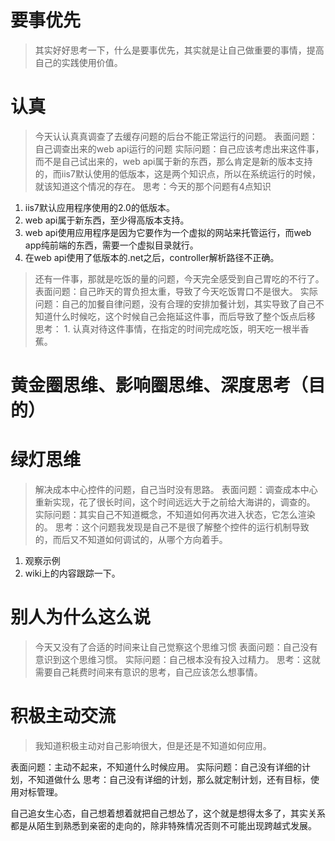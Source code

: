 # 要事优先
> 其实好好思考一下，什么是要事优先，其实就是让自己做重要的事情，提高自己的实践使用价值。

# 认真
> 今天认认真真调查了去缓存问题的后台不能正常运行的问题。
表面问题：自己调查出来的web api运行的问题
实际问题：自己应该考虑出来这件事，而不是自己试出来的，web api属于新的东西，那么肯定是新的版本支持的，而iis7默认使用的低版本，这是两个知识点，所以在系统运行的时候，就该知道这个情况的存在。
思考：今天的那个问题有4点知识
1. iis7默认应用程序使用的2.0的低版本。
2. web api属于新东西，至少得高版本支持。
3. web api使用应用程序是因为它要作为一个虚拟的网站来托管运行，而web app纯前端的东西，需要一个虚拟目录就行。
4. 在web api使用了低版本的.net之后，controller解析路径不正确。

> 还有一件事，那就是吃饭的量的问题，今天完全感受到自己胃吃的不行了。
表面问题：自己昨天的胃负担太重，导致了今天吃饭胃口不是很大。
实际问题：自己的加餐自律问题，没有合理的安排加餐计划，其实导致了自己不知道什么时候吃，这个时候自己会拖延这件事，而后导致了整个饭点后移
思考： 1. 认真对待这件事情，在指定的时间完成吃饭，明天吃一根半香蕉。

# 黄金圈思维、影响圈思维、深度思考（目的）
# 绿灯思维
> 解决成本中心控件的问题，自己当时没有思路。
表面问题：调查成本中心重新实现，花了很长时间，这个时间远远大于之前给大海讲的，调查的。
实际问题：其实自己不知道概念，不知道如何再次进入状态，它怎么渲染的。
思考：这个问题我发现是自己不是很了解整个控件的运行机制导致的，而后又不知道如何调试的，从哪个方向着手。
1. 观察示例
2. wiki上的内容跟踪一下。

# 别人为什么这么说
> 今天又没有了合适的时间来让自己觉察这个思维习惯
表面问题：自己没有意识到这个思维习惯。
实际问题：自己根本没有投入过精力。
思考：这就需要自己耗费时间来有意识的思考，自己应该怎么想事情。


# 积极主动交流
> 我知道积极主动对自己影响很大，但是还是不知道如何应用。

表面问题：主动不起来，不知道什么时候应用。
实际问题：自己没有详细的计划，不知道做什么
思考：自己没有详细的计划，那么就定制计划，还有目标，使用对标管理。

自己追女生心态，自己想着想着就把自己想怂了，这个就是想得太多了，其实关系都是从陌生到熟悉到亲密的走向的，除非特殊情况否则不可能出现跨越式发展。
